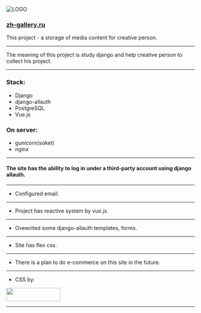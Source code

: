 ![LOGO](https://zh-gallery.ru/static/core/images/logo120x120.png)
### [zh-gallery.ru](https://zh-gallery.ru/ "zh-gallery.ru")
This project - a storage of media content for creative person.
***
The meaning of this project is study django and help creative person to collect his project.
***
### Stack:
- Django
- django-allauth
- PostgreSQL
- Vue.js

### On server:
- gunicorn(soket)
- nginx

***
#### The site has the ability to log in under a third-party account using django allauth.
***
- Сonfigured email.
***
- Project has reactive system by *vue.js*.
***
- Ovewrited some django-allauth templates, forms.
***
- Site has flex css.
***
- There is a plan to do e-commerce on this site in the future.
***
- CSS by:  
    
<a href="https://bulma.io/"><img src="https://bulma.io/images/bulma-logo.png" align="BULMA" height="36" width="144"></a>
***
